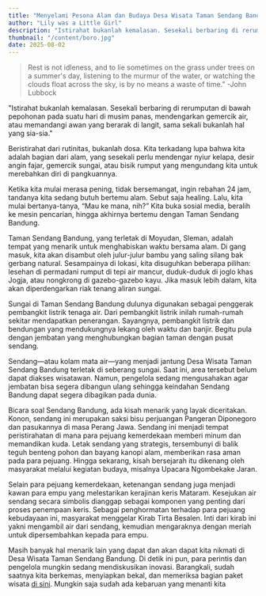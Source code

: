 ```yaml
---
title: "Menyelami Pesona Alam dan Budaya Desa Wisata Taman Sendang Bandung"
author: "Lily was a Little Girl"
description: "Istirahat bukanlah kemalasan. Sesekali berbaring di rerumputan di bawah pepohonan pada suatu hari di musim panas, mendengarkan gemercik air, atau memandangi awan yang berarak di langit, sama sekali bukanlah hal yang sia-sia."
thumbnail: "/content/boro.jpg"
date: 2025-08-02
---
```

> Rest is not idleness, and to lie sometimes on the grass under trees on a summer's day,
listening to the murmur of the water, or watching the clouds float across the sky, is by no
means a waste of time." -John Lubbock

"Istirahat bukanlah kemalasan. Sesekali berbaring di rerumputan di bawah pepohonan pada suatu hari di musim panas, mendengarkan gemercik air, atau memandangi awan yang berarak di langit, sama sekali bukanlah hal yang sia-sia."

Beristirahat dari rutinitas, bukanlah dosa. Kita terkadang lupa bahwa kita adalah
bagian dari alam, yang sesekali perlu mendengar nyiur kelapa, desir angin fajar, gemercik
sungai, atau bisik rumput yang mengundang kita untuk merebahkan diri di pangkuannya.

Ketika kita mulai merasa pening, tidak bersemangat, ingin rebahan 24 jam,
tandanya kita sedang butuh bertemu alam. Sebut saja healing. Lalu, kita mulai
bertanya-tanya, “Mau ke mana, nih?”
Kita buka sosial media, beralih ke mesin pencarian, hingga akhirnya bertemu
dengan Taman Sendang Bandung.

Taman Sendang Bandung, yang terletak di Moyudan, Sleman, adalah tempat yang
menarik untuk menghabiskan waktu bersama alam. Di gang masuk, kita akan disambut
oleh julur-julur bambu yang saling silang bak gerbang natural. Sesampainya di lokasi, kita
disuguhkan beberapa pilihan: lesehan di permadani rumput di tepi air mancur,
duduk-duduk di joglo khas Jogja, atau nongkrong di gazebo-gazebo kayu. Jika masuk lebih
dalam, kita akan diperdengarkan riak tenang aliran sungai.

Sungai di Taman Sendang Bandung dulunya digunakan sebagai penggerak
pembangkit listrik tenaga air. Dari pembangkit listrik inilah rumah-rumah sekitar
mendapatkan penerangan. Sayangnya, pembangkit listrik dan bendungan yang
mendukungnya lekang oleh waktu dan banjir. Begitu pula dengan jembatan yang
menghubungkan bagian taman dengan pusat sendang.

Sendang—atau kolam mata air—yang menjadi jantung Desa Wisata Taman Sendang
Bandung terletak di seberang sungai. Saat ini, area tersebut belum dapat diakses
wisatawan. Namun, pengelola sedang mengusahakan agar jembatan bisa segera dibangun
ulang sehingga keindahan Sendang Bandung dapat segera dibagikan pada dunia.

Bicara soal Sendang Bandung, ada kisah menarik yang layak diceritakan. Konon,
sendang ini merupakan saksi bisu perjuangan Pangeran Diponegoro dan pasukannya di
masa Perang Jawa. Sendang ini menjadi tempat peristirahatan di mana para pejuang
kemerdekaan memberi minum dan memandikan kuda. Letak sendang yang strategis,
tersembunyi di balik teguh benteng pohon dan bayang kanopi alam, memberikan rasa
aman pada para pejuang. Hingga sekarang, kisah bersejarah itu dikenang oleh masyarakat
melalui kegiatan budaya, misalnya Upacara Ngombekake Jaran.

Selain para pejuang kemerdekaan, ketenangan sendang juga menjadi kawan para
empu yang melestarikan kerajinan keris Mataram. Kesejukan air sendang secara simbolis
dianggap sebagai komponen yang penting dari proses penempaan keris. Sebagai
penghormatan terhadap para pejuang kebudayaan ini, masyarakat menggelar Kirab Tirta
Besalen. Inti dari kirab ini yakni mengambil air dari sendang, kemudian mengaraknya
dengan meriah untuk dipersembahkan kepada para empu.

Masih banyak hal menarik lain yang dapat dan akan dapat kita nikmati di Desa
Wisata Taman Sendang Bandung. Di detik ini pun, para perintis dan pengelola mungkin
sedang mendiskusikan inovasi. Barangkali, sudah saatnya kita berkemas, menyiapkan
bekal, dan memeriksa bagian paket wisata [di sini](/#paket). Mungkin saja sudah
ada kebaruan yang menanti kita
